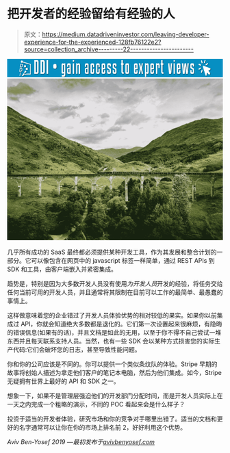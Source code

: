 # 把开发者的经验留给有经验的人

> 原文：<https://medium.datadriveninvestor.com/leaving-developer-experience-for-the-experienced-128fb76122e2?source=collection_archive---------22----------------------->

[![](img/8e893cdb7c389505582e8116e88f7333.png)](http://www.track.datadriveninvestor.com/1B9E)![](img/c8cc77ffa0d611c083183a86b74464c9.png)

几乎所有成功的 SaaS 最终都必须提供某种开发工具，作为其发展和整合计划的一部分。它可以像包含在网页中的 javascript 标签一样简单，通过 REST APIs 到 SDK 和工具，由客户端嵌入并紧密集成。

趋势是，特别是因为大多数开发人员没有使用*为开发人员*开发的经验，将任务交给任何当前可用的开发人员，并且通常将其限制在目前可以工作的最简单、最愚蠢的事情上。

这样做意味着您的企业错过了开发人员体验优势的相对较低的果实。如果你以前集成过 API，你就会知道绝大多数都是退化的。它们第一次设置起来很麻烦，有隐晦的错误信息(如果有的话)，并且文档是如此的无用，以至于你不得不自己尝试一堆东西并且每天联系支持人员。当然，也有一些 SDK 会以某种方式损害您的实际生产代码:它们会破坏您的日志，甚至导致性能问题。

你和你的公司应该是不同的。你可以提供一个类似条纹队的体验。Stripe 早期的故事将创始人描述为拿走他们客户的笔记本电脑，然后为他们集成。如今，Stripe 无疑拥有世界上最好的 API 和 SDK 之一。

想象一下，如果不是管理层强迫他们的开发部门分配时间，而是开发人员实际上在一天之内完成一个粗略的演示，不同的 POC 看起来会是什么样子？

投资于适当的开发者体验，研究市场和你的竞争对手哪里出错了。适当的文档和更好的名字通常可以让你在你的市场上排名前 2，好好利用这个优势。

*Aviv Ben-Yosef 2019 —最初发布于*[*avivbenyosef.com*](https://avivbenyosef.com/leaving-developer-experience-for-the-experienced/)